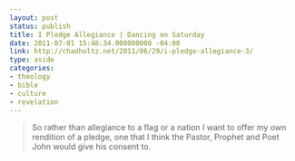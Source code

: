 ```yaml
---
layout: post
status: publish
title: I Pledge Allegiance | Dancing on Saturday
date: 2011-07-01 15:48:34.000000000 -04:00
link: http://chadholtz.net/2011/06/29/i-pledge-allegiance-3/
type: aside
categories:
- theology
- bible
- culture
- revelation
---
```

> So rather than allegiance to a flag or a nation I want to offer my own rendition of a pledge, one that I think the Pastor, Prophet and Poet John would give his consent to.